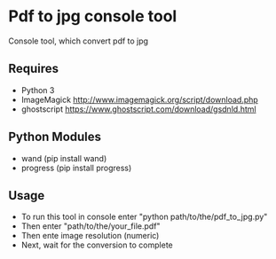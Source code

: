 Pdf to jpg console tool
========================
Console tool, which convert pdf to jpg

Requires
-------------
 * Python 3
 * ImageMagick http://www.imagemagick.org/script/download.php
 * ghostscript https://www.ghostscript.com/download/gsdnld.html
 
 Python Modules
--------------
 * wand (pip install wand)
 * progress (pip install progress)

Usage
--------------
 - To run this tool in console enter "python path/to/the/pdf_to_jpg.py"
 - Then enter "path/to/the/your_file.pdf"
 - Then ente image resolution (numeric)
 - Next, wait for the conversion to complete
